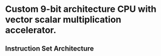 # Custom 9-bit architecture CPU with vector scalar multiplication accelerator.

## Instruction Set Architecture

